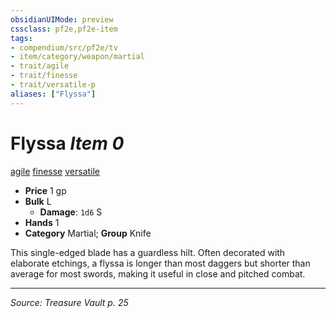 ```yaml
---
obsidianUIMode: preview
cssclass: pf2e,pf2e-item
tags:
- compendium/src/pf2e/tv
- item/category/weapon/martial
- trait/agile
- trait/finesse
- trait/versatile-p
aliases: ["Flyssa"]
---
```

# Flyssa *Item 0*  
[agile](agile.md "Agile Weapon Trait")  [finesse](finesse.md "Finesse Weapon Trait")  [versatile <P>](rules/traits/versatile-p.md "Versatile Weapon Trait")  

- **Price** 1 gp
- **Bulk** L
  - **Damage**: `1d6` S
- **Hands** 1
- **Category** Martial; **Group** Knife 

This single-edged blade has a guardless hilt. Often decorated with elaborate etchings, a flyssa is longer than most daggers but shorter than average for most swords, making it useful in close and pitched combat.


---
*Source: Treasure Vault p. 25*